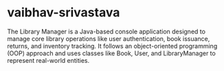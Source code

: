 # vaibhav-srivastava
The Library Manager is a Java-based console application designed to manage core library operations like user authentication, book issuance, returns, and inventory tracking. It follows an object-oriented programming (OOP) approach and uses classes like Book, User, and LibraryManager to represent real-world entities.
